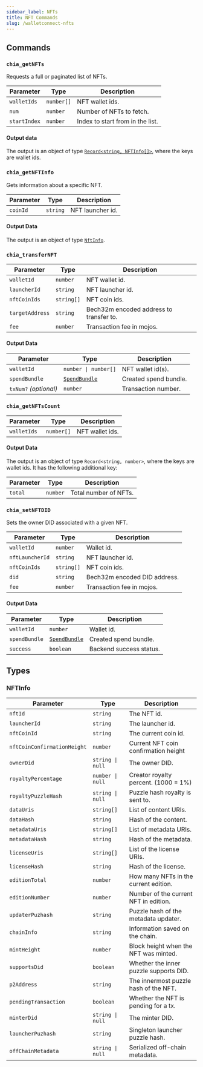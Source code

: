 ```yaml
---
sidebar_label: NFTs
title: NFT Commands
slug: /walletconnect-nfts
---
```


## Commands

### `chia_getNFTs`

Requests a full or paginated list of NFTs.

| Parameter    | Type       | Description                      |
| ------------ | ---------- | -------------------------------- |
| `walletIds`  | `number[]` | NFT wallet ids.                  |
| `num`        | `number`   | Number of NFTs to fetch.         |
| `startIndex` | `number`   | Index to start from in the list. |

#### Output data

The output is an object of type [`Record<string, NFTInfo[]>`](#nftinfo), where the keys are wallet ids.

### `chia_getNFTInfo`

Gets information about a specific NFT.

| Parameter | Type     | Description      |
| --------- | -------- | ---------------- |
| `coinId`  | `string` | NFT launcher id. |

#### Output Data

The output is an object of type [`NftInfo`](#nftinfo).

### `chia_transferNFT`

| Parameter       | Type       | Description                             |
| --------------- | ---------- | --------------------------------------- |
| `walletId`      | `number`   | NFT wallet id.                          |
| `launcherId`    | `string`   | NFT launcher id.                        |
| `nftCoinIds`    | `string[]` | NFT coin ids.                           |
| `targetAddress` | `string`   | Bech32m encoded address to transfer to. |
| `fee`           | `number`   | Transaction fee in mojos.               |

#### Output Data

| Parameter             | Type                                                 | Description           |
| --------------------- | ---------------------------------------------------- | --------------------- |
| `walletId`            | <code>number &#124; number[]</code>                  | NFT wallet id(s).     |
| `spendBundle`         | [`SpendBundle`](/walletconnect-commands#spendbundle) | Created spend bundle. |
| `txNum?` _(optional)_ | `number`                                             | Transaction number.   |

### `chia_getNFTsCount`

| Parameter   | Type       | Description     |
| ----------- | ---------- | --------------- |
| `walletIds` | `number[]` | NFT wallet ids. |

#### Output Data

The output is an object of type `Record<string, number>`, where the keys are wallet ids. It has the following additional key:

| Parameter | Type     | Description           |
| --------- | -------- | --------------------- |
| `total`   | `number` | Total number of NFTs. |

### `chia_setNFTDID`

Sets the owner DID associated with a given NFT.

| Parameter       | Type       | Description                  |
| --------------- | ---------- | ---------------------------- |
| `walletId`      | `number`   | Wallet id.                   |
| `nftLauncherId` | `string`   | NFT launcher id.             |
| `nftCoinIds`    | `string[]` | NFT coin ids.                |
| `did`           | `string`   | Bech32m encoded DID address. |
| `fee`           | `number`   | Transaction fee in mojos.    |

#### Output Data

| Parameter     | Type                                                 | Description             |
| ------------- | ---------------------------------------------------- | ----------------------- |
| `walletId`    | `number`                                             | Wallet id.              |
| `spendBundle` | [`SpendBundle`](/walletconnect-commands#spendbundle) | Created spend bundle.   |
| `success`     | `boolean`                                            | Backend success status. |

## Types

### NFTInfo

| Parameter                   | Type                            | Description                            |
| --------------------------- | ------------------------------- | -------------------------------------- |
| `nftId`                     | `string`                        | The NFT id.                            |
| `launcherId`                | `string`                        | The launcher id.                       |
| `nftCoinId`                 | `string`                        | The current coin id.                   |
| `nftCoinConfirmationHeight` | `number`                        | Current NFT coin confirmation height   |
| `ownerDid`                  | <code>string &#124; null</code> | The owner DID.                         |
| `royaltyPercentage`         | <code>number &#124; null</code> | Creator royalty percent. (1000 = 1%)   |
| `royaltyPuzzleHash`         | <code>string &#124; null</code> | Puzzle hash royalty is sent to.        |
| `dataUris`                  | `string[]`                      | List of content URIs.                  |
| `dataHash`                  | `string`                        | Hash of the content.                   |
| `metadataUris`              | `string[]`                      | List of metadata URIs.                 |
| `metadataHash`              | `string`                        | Hash of the metadata.                  |
| `licenseUris`               | `string[]`                      | List of the license URIs.              |
| `licenseHash`               | `string`                        | Hash of the license.                   |
| `editionTotal`              | `number`                        | How many NFTs in the current edition.  |
| `editionNumber`             | `number`                        | Number of the current NFT in edition.  |
| `updaterPuzhash`            | `string`                        | Puzzle hash of the metadata updater.   |
| `chainInfo`                 | `string`                        | Information saved on the chain.        |
| `mintHeight`                | `number`                        | Block height when the NFT was minted.  |
| `supportsDid`               | `boolean`                       | Whether the inner puzzle supports DID. |
| `p2Address`                 | `string`                        | The innermost puzzle hash of the NFT.  |
| `pendingTransaction`        | `boolean`                       | Whether the NFT is pending for a tx.   |
| `minterDid`                 | <code>string &#124; null</code> | The minter DID.                        |
| `launcherPuzhash`           | `string`                        | Singleton launcher puzzle hash.        |
| `offChainMetadata`          | <code>string &#124; null</code> | Serialized off-chain metadata.         |
